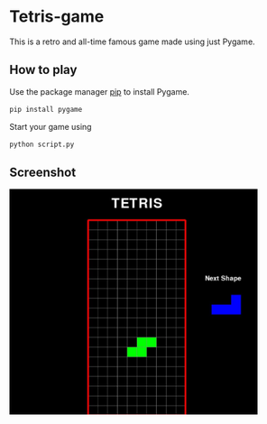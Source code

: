 # Tetris-game
This is a retro and all-time famous game made using just Pygame.

## How to play
Use the package manager [pip](https://pip.pypa.io/en/stable/) to install Pygame.
```bash
pip install pygame
```

Start your game using
```bash
python script.py
```

## Screenshot
<img src='ss.JPG' height=400px>
